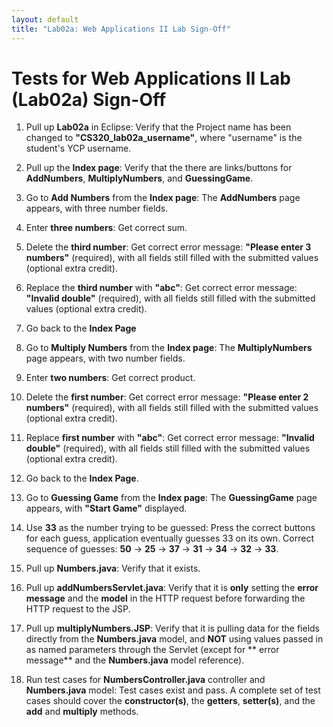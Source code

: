 ```yaml
---
layout: default
title: "Lab02a: Web Applications II Lab Sign-Off"
---
```


Tests for Web Applications II Lab (Lab02a) Sign-Off
===============
 1) Pull up **Lab02a** in Eclipse: Verify that the Project name has been changed to **"CS320\_lab02a\_username"**, where "username" is the student's YCP username.

 2) Pull up the **Index page**: Verify that the there are links/buttons for **AddNumbers**, **MultiplyNumbers**, and **GuessingGame**.

 3) Go to **Add Numbers** from the **Index page**: The **AddNumbers** page appears, with three number fields.

 4) Enter **three numbers**: Get correct sum.
 
 5) Delete the **third number**: Get correct error message: **"Please enter 3 numbers"** (required), with all fields still filled with the submitted values (optional extra credit).
 
 6) Replace the **third number** with **"abc"**: Get correct error message: **"Invalid double"** (required), with all fields still filled with the submitted values (optional extra credit).

 7) Go back to the **Index Page**

 8) Go to **Multiply Numbers** from the **Index page**: The **MultiplyNumbers** page appears, with two number fields.
 
 9) Enter **two numbers**: Get correct product.
 
10) Delete the **first number**: Get correct error message: **"Please enter 2 numbers"** (required), with all fields still filled with the submitted values (optional extra credit).

11) Replace **first number** with **"abc"**: Get correct error message: **"Invalid double"** (required), with all fields still filled with the submitted values (optional extra credit).

12) Go back to the **Index Page**.

13) Go to **Guessing Game** from the **Index page**: The **GuessingGame** page appears, with **"Start Game"** displayed.

14) Use **33** as the number trying to be guessed: Press the correct buttons for each guess, application eventually guesses 33 on its own.  Correct sequence of guesses: **50** -> **25** -> **37** -> **31** -> **34** -> **32** -> **33**.

15) Pull up **Numbers.java**: Verify that it exists.

16) Pull up **addNumbersServlet.java**: Verify that it is **only** setting the **error message** and the **model** in the HTTP request before forwarding the HTTP request to the JSP.

17) Pull up **multiplyNumbers.JSP**: Verify that it is pulling data for the fields directly from the **Numbers.java** model, and **NOT** using values passed in as named parameters through the Servlet (except for ** error message** and the **Numbers.java** model reference).

18) Run test cases for **NumbersController.java** controller and **Numbers.java** model: Test cases exist and pass.  A complete set of test cases should cover the **constructor(s)**, the **getters**, **setter(s)**, and the **add** and **multiply** methods.